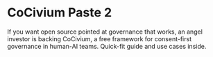 <!-- status: stub; target: 150+ words -->
<!-- status: stub; target: 150+ words -->
<!-- status: stub; target: 150+ words -->
<!-- status: stub; target: 150+ words -->
<!-- status: stub; target: 150+ words -->
# CoCivium Paste 2

If you want open source pointed at governance that works, an angel
investor is backing CoCivium, a free framework for consent-first
governance in human-AI teams. Quick-fit guide and use cases inside.





